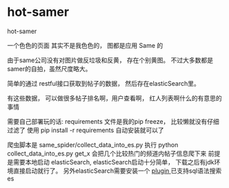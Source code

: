 # hot-samer
hot-samer

一个色色的页面
其实不是我色色的， 图都是应用 Same 的  

由于same公司没有对图片做反垃圾和反黄， 存在个别黄图。
不过大多数都是samer的自拍，虽然尺度略大。

简单的通过 restful接口获取到帖子的数据， 然后存在elasticSearch里。

有这些数据， 可以做很多帖子排名啊，用户查看啊， 红人列表啊什么的有意思的事情 

需要自己部署玩的话:
requirements 文件是我的pip freeze， 比较懒就没有仔细过滤了
使用 pip install -r requirements 自动安装就可以了

爬虫脚本是 same_spider/collect_data_into_es.py
执行 python collect_data_into_es.py get_x 会把几个比较热门的频道内帖子信息爬下来
前提是需要本地启动 elasticSearch, elasticSearch启动十分简单， 下载之后有jdk环境直接启动就行了。
另外elasticSearch需要安装一个 <a href="https://github.com/NLPchina/elasticsearch-sql">plugin </a> 已支持sql语法搜索es
